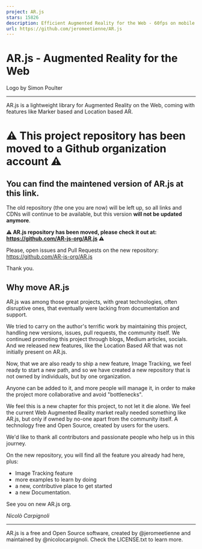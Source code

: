```yaml
---
project: AR.js
stars: 15826
description: Efficient Augmented Reality for the Web - 60fps on mobile!
url: https://github.com/jeromeetienne/AR.js
---
```


AR.js - Augmented Reality for the Web
=====================================

Logo by Simon Poulter

* * *

  

AR.js is a lightweight library for Augmented Reality on the Web, coming with features like Marker based and Location based AR.

⚠️ This project repository has been moved to a Github organization account ⚠️
=============================================================================

You can find the maintened version of AR.js at this link.
---------------------------------------------------------

The old repository (the one you are now) will be left up, so all links and CDNs will continue to be available, but this version **will not be updated anymore**.

**⚠️ AR.js repository has been moved, please check it out at: https://github.com/AR-js-org/AR.js ⚠️**

Please, open issues and Pull Requests on the new repository: https://github.com/AR-js-org/AR.js

Thank you.

Why move AR.js
--------------

AR.js was among those great projects, with great technologies, often disruptive ones, that eventually were lacking from documentation and support.

We tried to carry on the author's terrific work by maintaining this project, handling new versions, issues, pull requests, the community itself. We continued promoting this project through blogs, Medium articles, socials. And we released new features, like the Location Based AR that was not initially present on AR.js.

Now, that we are also ready to ship a new feature, Image Tracking, we feel ready to start a new path, and so we have created a new repository that is not owned by individuals, but by one organization.

Anyone can be added to it, and more people will manage it, in order to make the project more collaborative and avoid "bottlenecks".

We feel this is a new chapter for this project, to not let it die alone. We feel the current Web Augmented Reality market really needed something like AR.js, but only if owned by no-one apart from the community itself. A technology free and Open Source, created by users for the users.

We'd like to thank all contributors and passionate people who help us in this journey.

On the new repository, you will find all the feature you already had here, plus:

-   Image Tracking feature
-   more examples to learn by doing
-   a new, contributive place to get started
-   a new Documentation.

See you on new AR.js org.

_Nicolò Carpignoli_

* * *

AR.js is a free and Open Source software, created by @jeromeetienne and maintained by @nicolocarpignoli. Check the LICENSE.txt to learn more.
